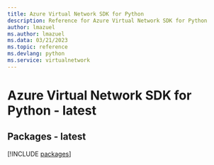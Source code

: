 ```yaml
---
title: Azure Virtual Network SDK for Python
description: Reference for Azure Virtual Network SDK for Python
author: lmazuel
ms.author: lmazuel
ms.data: 03/21/2023
ms.topic: reference
ms.devlang: python
ms.service: virtualnetwork
---
```

# Azure Virtual Network SDK for Python - latest
## Packages - latest
[!INCLUDE [packages](virtual-network-index.md)]